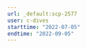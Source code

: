 ```yaml
---
url: _default:scp-2577
user: c-dives
starttime: "2022-07-05"
endtime: "2022-09-05"
---
```

<reserve />